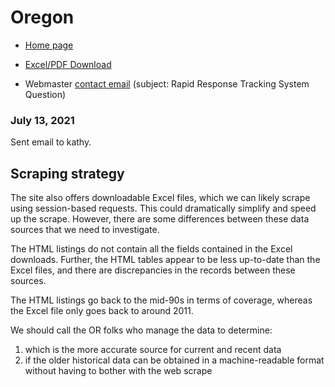 # Oregon

- [Home page](https://ccwd.hecc.oregon.gov/Layoff/WARN)
- [Excel/PDF Download](https://www.azjobconnection.gov/search/warn_lookups/new)

- Webmaster [contact email](Kathy.Wilcox@HECC.Oregon.gov) (subject: Rapid Response Tracking System Question)

### July 13, 2021
Sent email to kathy.

## Scraping strategy
The site also offers downloadable Excel files, which we can likely scrape using session-based requests. This could dramatically simplify and speed up the scrape. However, there are some differences between these data sources that we need to investigate.

The HTML listings do not contain all the fields contained in the Excel downloads. Further, the HTML tables appear to be less up-to-date than the Excel files, and there are discrepancies in the records between these sources.

The HTML listings go back to the mid-90s in terms of coverage, whereas the Excel file only goes back to around 2011.

We should call the OR folks who manage the data to determine:

1. which is the more accurate source for current and recent data
2. if the older historical data can be obtained in a machine-readable format without having to bother with the web scrape
